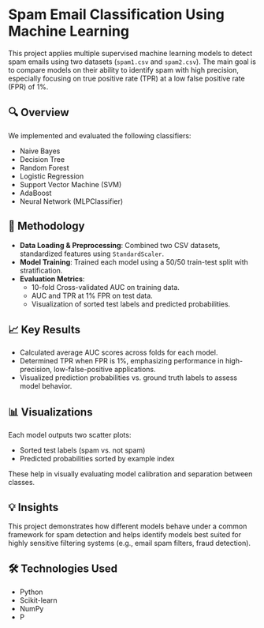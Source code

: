 # Spam Email Classification Using Machine Learning

This project applies multiple supervised machine learning models to detect spam emails using two datasets (`spam1.csv` and `spam2.csv`). The main goal is to compare models on their ability to identify spam with high precision, especially focusing on true positive rate (TPR) at a low false positive rate (FPR) of 1%.

## 🔍 Overview

We implemented and evaluated the following classifiers:
- Naive Bayes
- Decision Tree
- Random Forest
- Logistic Regression
- Support Vector Machine (SVM)
- AdaBoost
- Neural Network (MLPClassifier)

## 🧪 Methodology

- **Data Loading & Preprocessing**: Combined two CSV datasets, standardized features using `StandardScaler`.
- **Model Training**: Trained each model using a 50/50 train-test split with stratification.
- **Evaluation Metrics**:
  - 10-fold Cross-validated AUC on training data.
  - AUC and TPR at 1% FPR on test data.
  - Visualization of sorted test labels and predicted probabilities.

## 📈 Key Results

- Calculated average AUC scores across folds for each model.
- Determined TPR when FPR is 1%, emphasizing performance in high-precision, low-false-positive applications.
- Visualized prediction probabilities vs. ground truth labels to assess model behavior.

## 📊 Visualizations

Each model outputs two scatter plots:
- Sorted test labels (spam vs. not spam)
- Predicted probabilities sorted by example index

These help in visually evaluating model calibration and separation between classes.

## 💡 Insights

This project demonstrates how different models behave under a common framework for spam detection and helps identify models best suited for highly sensitive filtering systems (e.g., email spam filters, fraud detection).

## 🛠 Technologies Used

- Python
- Scikit-learn
- NumPy
- P

